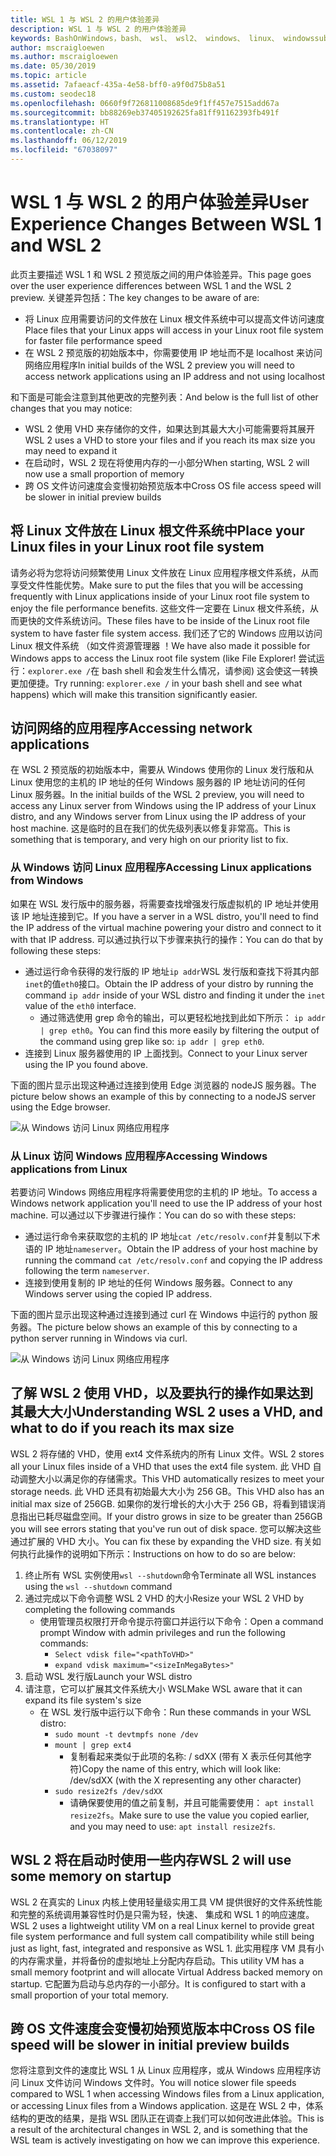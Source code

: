 ```yaml
---
title: WSL 1 与 WSL 2 的用户体验差异
description: WSL 1 与 WSL 2 的用户体验差异
keywords: BashOnWindows，bash、 wsl、 wsl2、 windows、 linux、 windowssubsystem、 ubuntu、 debian、 suse、 windows 10 的 windows 子系统
author: mscraigloewen
ms.author: mscraigloewen
ms.date: 05/30/2019
ms.topic: article
ms.assetid: 7afaeacf-435a-4e58-bff0-a9f0d75b8a51
ms.custom: seodec18
ms.openlocfilehash: 0660f9f726811008685de9f1ff457e7515add67a
ms.sourcegitcommit: bb88269eb37405192625fa81ff91162393fb491f
ms.translationtype: HT
ms.contentlocale: zh-CN
ms.lasthandoff: 06/12/2019
ms.locfileid: "67038097"
---
```

# <a name="user-experience-changes-between-wsl-1-and-wsl-2"></a><span data-ttu-id="e6669-104">WSL 1 与 WSL 2 的用户体验差异</span><span class="sxs-lookup"><span data-stu-id="e6669-104">User Experience Changes Between WSL 1 and WSL 2</span></span>

<span data-ttu-id="e6669-105">此页主要描述 WSL 1 和 WSL 2 预览版之间的用户体验差异。</span><span class="sxs-lookup"><span data-stu-id="e6669-105">This page goes over the user experience differences between WSL 1 and the WSL 2 preview.</span></span> <span data-ttu-id="e6669-106">关键差异包括：</span><span class="sxs-lookup"><span data-stu-id="e6669-106">The key changes to be aware of are:</span></span>

- <span data-ttu-id="e6669-107">将 Linux 应用需要访问的文件放在 Linux 根文件系统中可以提高文件访问速度</span><span class="sxs-lookup"><span data-stu-id="e6669-107">Place files that your Linux apps will access in your Linux root file system for faster file performance speed</span></span>
- <span data-ttu-id="e6669-108">在 WSL 2 预览版的初始版本中，你需要使用 IP 地址而不是 localhost 来访问网络应用程序</span><span class="sxs-lookup"><span data-stu-id="e6669-108">In initial builds of the WSL 2 preview you will need to access network applications using an IP address and not using localhost</span></span>

<span data-ttu-id="e6669-109">和下面是可能会注意到其他更改的完整列表：</span><span class="sxs-lookup"><span data-stu-id="e6669-109">And below is the full list of other changes that you may notice:</span></span>

- <span data-ttu-id="e6669-110">WSL 2 使用 VHD 来存储你的文件，如果达到其最大大小可能需要将其展开</span><span class="sxs-lookup"><span data-stu-id="e6669-110">WSL 2 uses a VHD to store your files and if you reach its max size you may need to expand it</span></span>
- <span data-ttu-id="e6669-111">在启动时，WSL 2 现在将使用内存的一小部分</span><span class="sxs-lookup"><span data-stu-id="e6669-111">When starting, WSL 2 will now use a small proportion of memory</span></span>
- <span data-ttu-id="e6669-112">跨 OS 文件访问速度会变慢初始预览版本中</span><span class="sxs-lookup"><span data-stu-id="e6669-112">Cross OS file access speed will be slower in initial preview builds</span></span>

## <a name="place-your-linux-files-in-your-linux-root-file-system"></a><span data-ttu-id="e6669-113">将 Linux 文件放在 Linux 根文件系统中</span><span class="sxs-lookup"><span data-stu-id="e6669-113">Place your Linux files in your Linux root file system</span></span>
<span data-ttu-id="e6669-114">请务必将为您将访问频繁使用 Linux 文件放在 Linux 应用程序根文件系统，从而享受文件性能优势。</span><span class="sxs-lookup"><span data-stu-id="e6669-114">Make sure to put the files that you will be accessing frequently with Linux applications inside of your Linux root file system to enjoy the file performance benefits.</span></span> <span data-ttu-id="e6669-115">这些文件一定要在 Linux 根文件系统，从而更快的文件系统访问。</span><span class="sxs-lookup"><span data-stu-id="e6669-115">These files have to be inside of the Linux root file system to have faster file system access.</span></span> <span data-ttu-id="e6669-116">我们还了它的 Windows 应用以访问 Linux 根文件系统 （如文件资源管理器 ！</span><span class="sxs-lookup"><span data-stu-id="e6669-116">We have also made it possible for Windows apps to access the Linux root file system (like File Explorer!</span></span> <span data-ttu-id="e6669-117">尝试运行：`explorer.exe /`在 bash shell 和会发生什么情况，请参阅) 这会使这一转换更加便捷。</span><span class="sxs-lookup"><span data-stu-id="e6669-117">Try running: `explorer.exe /` in your bash shell and see what happens) which will make this transition significantly easier.</span></span> 

## <a name="accessing-network-applications"></a><span data-ttu-id="e6669-118">访问网络的应用程序</span><span class="sxs-lookup"><span data-stu-id="e6669-118">Accessing network applications</span></span>
<span data-ttu-id="e6669-119">在 WSL 2 预览版的初始版本中，需要从 Windows 使用你的 Linux 发行版和从 Linux 使用您的主机的 IP 地址的任何 Windows 服务器的 IP 地址访问的任何 Linux 服务器。</span><span class="sxs-lookup"><span data-stu-id="e6669-119">In the initial builds of the WSL 2 preview, you will need to access any Linux server from Windows using the IP address of your Linux distro, and any Windows server from Linux using the IP address of your host machine.</span></span> <span data-ttu-id="e6669-120">这是临时的且在我们的优先级列表以修复非常高。</span><span class="sxs-lookup"><span data-stu-id="e6669-120">This is something that is temporary, and very high on our priority list to fix.</span></span>

### <a name="accessing-linux-applications-from-windows"></a><span data-ttu-id="e6669-121">从 Windows 访问 Linux 应用程序</span><span class="sxs-lookup"><span data-stu-id="e6669-121">Accessing Linux applications from Windows</span></span>
<span data-ttu-id="e6669-122">如果在 WSL 发行版中的服务器，将需要查找增强发行版虚拟机的 IP 地址并使用该 IP 地址连接到它。</span><span class="sxs-lookup"><span data-stu-id="e6669-122">If you have a server in a WSL distro, you'll need to find the IP address of the virtual machine powering your distro and connect to it with that IP address.</span></span> <span data-ttu-id="e6669-123">可以通过执行以下步骤来执行的操作：</span><span class="sxs-lookup"><span data-stu-id="e6669-123">You can do that by following these steps:</span></span>

- <span data-ttu-id="e6669-124">通过运行命令获得的发行版的 IP 地址`ip addr`WSL 发行版和查找下将其内部`inet`的值`eth0`接口。</span><span class="sxs-lookup"><span data-stu-id="e6669-124">Obtain the IP address of your distro by running the command `ip addr` inside of your WSL distro and finding it under the `inet` value of the `eth0` interface.</span></span>
   - <span data-ttu-id="e6669-125">通过筛选使用 grep 命令的输出，可以更轻松地找到此如下所示： `ip addr | grep eth0`。</span><span class="sxs-lookup"><span data-stu-id="e6669-125">You can find this more easily by filtering the output of the command using grep like so: `ip addr | grep eth0`.</span></span>
- <span data-ttu-id="e6669-126">连接到 Linux 服务器使用的 IP 上面找到。</span><span class="sxs-lookup"><span data-stu-id="e6669-126">Connect to your Linux server using the IP you found above.</span></span>

<span data-ttu-id="e6669-127">下面的图片显示出现这种通过连接到使用 Edge 浏览器的 nodeJS 服务器。</span><span class="sxs-lookup"><span data-stu-id="e6669-127">The picture below shows an example of this by connecting to a nodeJS server using the Edge browser.</span></span>

![从 Windows 访问 Linux 网络应用程序](media/wsl2-network-w2l.jpg)

### <a name="accessing-windows-applications-from-linux"></a><span data-ttu-id="e6669-129">从 Linux 访问 Windows 应用程序</span><span class="sxs-lookup"><span data-stu-id="e6669-129">Accessing Windows applications from Linux</span></span>
<span data-ttu-id="e6669-130">若要访问 Windows 网络应用程序将需要使用您的主机的 IP 地址。</span><span class="sxs-lookup"><span data-stu-id="e6669-130">To access a Windows network application you'll need to use the IP address of your host machine.</span></span> <span data-ttu-id="e6669-131">可以通过以下步骤进行操作：</span><span class="sxs-lookup"><span data-stu-id="e6669-131">You can do so with these steps:</span></span>

- <span data-ttu-id="e6669-132">通过运行命令来获取您的主机的 IP 地址`cat /etc/resolv.conf`并复制以下术语的 IP 地址`nameserver`。</span><span class="sxs-lookup"><span data-stu-id="e6669-132">Obtain the IP address of your host machine by running the command `cat /etc/resolv.conf` and copying the IP address following the term `nameserver`.</span></span> 
- <span data-ttu-id="e6669-133">连接到使用复制的 IP 地址的任何 Windows 服务器。</span><span class="sxs-lookup"><span data-stu-id="e6669-133">Connect to any Windows server using the copied IP address.</span></span>

<span data-ttu-id="e6669-134">下面的图片显示出现这种通过连接到通过 curl 在 Windows 中运行的 python 服务器。</span><span class="sxs-lookup"><span data-stu-id="e6669-134">The picture below shows an example of this by connecting to a python server running in Windows via curl.</span></span> 

![从 Windows 访问 Linux 网络应用程序](media/wsl2-network-l2w.png)

## <a name="understanding-wsl-2-uses-a-vhd-and-what-to-do-if-you-reach-its-max-size"></a><span data-ttu-id="e6669-136">了解 WSL 2 使用 VHD，以及要执行的操作如果达到其最大大小</span><span class="sxs-lookup"><span data-stu-id="e6669-136">Understanding WSL 2 uses a VHD, and what to do if you reach its max size</span></span>
<span data-ttu-id="e6669-137">WSL 2 将存储的 VHD，使用 ext4 文件系统内的所有 Linux 文件。</span><span class="sxs-lookup"><span data-stu-id="e6669-137">WSL 2 stores all your Linux files inside of a VHD that uses the ext4 file system.</span></span> <span data-ttu-id="e6669-138">此 VHD 自动调整大小以满足你的存储需求。</span><span class="sxs-lookup"><span data-stu-id="e6669-138">This VHD automatically resizes to meet your storage needs.</span></span> <span data-ttu-id="e6669-139">此 VHD 还具有初始最大大小为 256 GB。</span><span class="sxs-lookup"><span data-stu-id="e6669-139">This VHD also has an initial max size of 256GB.</span></span> <span data-ttu-id="e6669-140">如果你的发行增长的大小大于 256 GB，将看到错误消息指出已耗尽磁盘空间。</span><span class="sxs-lookup"><span data-stu-id="e6669-140">If your distro grows in size to be greater than 256GB you will see errors stating that you've run out of disk space.</span></span> <span data-ttu-id="e6669-141">您可以解决这些通过扩展的 VHD 大小。</span><span class="sxs-lookup"><span data-stu-id="e6669-141">You can fix these by expanding the VHD size.</span></span> <span data-ttu-id="e6669-142">有关如何执行此操作的说明如下所示：</span><span class="sxs-lookup"><span data-stu-id="e6669-142">Instructions on how to do so are below:</span></span>

1. <span data-ttu-id="e6669-143">终止所有 WSL 实例使用`wsl --shutdown`命令</span><span class="sxs-lookup"><span data-stu-id="e6669-143">Terminate all WSL instances using the `wsl --shutdown` command</span></span>
2. <span data-ttu-id="e6669-144">通过完成以下命令调整 WSL 2 VHD 的大小</span><span class="sxs-lookup"><span data-stu-id="e6669-144">Resize your WSL 2 VHD by completing the following commands</span></span>
   - <span data-ttu-id="e6669-145">使用管理员权限打开命令提示符窗口并运行以下命令：</span><span class="sxs-lookup"><span data-stu-id="e6669-145">Open a command prompt Window with admin privileges and run the following commands:</span></span>
      - `Select vdisk file="<pathToVHD>"`
      - `expand vdisk maximum="<sizeInMegaBytes>"`
3. <span data-ttu-id="e6669-146">启动 WSL 发行版</span><span class="sxs-lookup"><span data-stu-id="e6669-146">Launch your WSL distro</span></span>
4. <span data-ttu-id="e6669-147">请注意，它可以扩展其文件系统大小 WSL</span><span class="sxs-lookup"><span data-stu-id="e6669-147">Make WSL aware that it can expand its file system's size</span></span>
   - <span data-ttu-id="e6669-148">在 WSL 发行版中运行以下命令：</span><span class="sxs-lookup"><span data-stu-id="e6669-148">Run these commands in your WSL distro:</span></span>
      - `sudo mount -t devtmpfs none /dev`
      - `mount | grep ext4`
         - <span data-ttu-id="e6669-149">复制看起来类似于此项的名称: / sdXX (带有 X 表示任何其他字符)</span><span class="sxs-lookup"><span data-stu-id="e6669-149">Copy the name of this entry, which will look like: /dev/sdXX (with the X representing any other character)</span></span>
      - `sudo resize2fs /dev/sdXX`
         - <span data-ttu-id="e6669-150">请确保要使用的值之前复制，并且可能需要使用： `apt install resize2fs`。</span><span class="sxs-lookup"><span data-stu-id="e6669-150">Make sure to use the value you copied earlier, and you may need to use: `apt install resize2fs`.</span></span>

## <a name="wsl-2-will-use-some-memory-on-startup"></a><span data-ttu-id="e6669-151">WSL 2 将在启动时使用一些内存</span><span class="sxs-lookup"><span data-stu-id="e6669-151">WSL 2 will use some memory on startup</span></span>
<span data-ttu-id="e6669-152">WSL 2 在真实的 Linux 内核上使用轻量级实用工具 VM 提供很好的文件系统性能和完整的系统调用兼容性时仍是只需为轻，快速、 集成和 WSL 1 的响应速度。</span><span class="sxs-lookup"><span data-stu-id="e6669-152">WSL 2 uses a lightweight utility VM on a real Linux kernel to provide great file system performance and full system call compatibility while still being just as light, fast, integrated and responsive as WSL 1.</span></span> <span data-ttu-id="e6669-153">此实用程序 VM 具有小的内存需求量，并将备份的虚拟地址上分配内存启动。</span><span class="sxs-lookup"><span data-stu-id="e6669-153">This utility VM has a small memory footprint and will allocate Virtual Address backed memory on startup.</span></span> <span data-ttu-id="e6669-154">它配置为启动与总内存的一小部分。</span><span class="sxs-lookup"><span data-stu-id="e6669-154">It is configured to start with a small proportion of your total memory.</span></span>

## <a name="cross-os-file-speed-will-be-slower-in-initial-preview-builds"></a><span data-ttu-id="e6669-155">跨 OS 文件速度会变慢初始预览版本中</span><span class="sxs-lookup"><span data-stu-id="e6669-155">Cross OS file speed will be slower in initial preview builds</span></span>
<span data-ttu-id="e6669-156">您将注意到文件的速度比 WSL 1 从 Linux 应用程序，或从 Windows 应用程序访问 Linux 文件访问 Windows 文件时。</span><span class="sxs-lookup"><span data-stu-id="e6669-156">You will notice slower file speeds compared to WSL 1 when accessing Windows files from a Linux application, or accessing Linux files from a Windows application.</span></span> <span data-ttu-id="e6669-157">这是在 WSL 2 中，体系结构的更改的结果，是指 WSL 团队正在调查上我们可以如何改进此体验。</span><span class="sxs-lookup"><span data-stu-id="e6669-157">This is a result of the architectural changes in WSL 2, and is something that the WSL team is actively investigating on how we can improve this experience.</span></span>